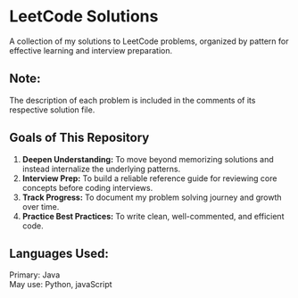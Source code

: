 # LeetCode Solutions

A collection of my solutions to LeetCode problems, organized by pattern for effective learning and interview preparation.

## Note:
The description of each problem is included in the comments of its respective solution file.


## Goals of This Repository

1.  **Deepen Understanding:** To move beyond memorizing solutions and instead internalize the underlying patterns.
2.  **Interview Prep:** To build a reliable reference guide for reviewing core concepts before coding interviews.
3.  **Track Progress:** To document my problem solving journey and growth over time.
4.  **Practice Best Practices:** To write clean, well-commented, and efficient code.

## Languages Used:

Primary: Java                
May use: Python, javaScript
